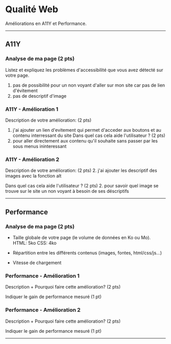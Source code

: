 # Qualité Web

Améliorations en A11Y et Performance.

---

## A11Y

### Analyse de ma page (2 pts)

Listez et expliquez les problèmes d'accessibilité que vous avez détecté sur votre page.
1. pas de possibilité pour un non voyant d'aller sur mon site car pas de lien d'évitement
2. pas de descriptif d'image

### A11Y - Amélioration 1

Description de votre amélioration: (2 pts)
1. j'ai ajouter un lien d'evitement qui permet d'acceder aux boutons et au contenu interressant du site
Dans quel cas cela aide l'utilisateur ? (2 pts)
1. pour aller directement aux contenu qu'il souhaite sans passer par les sous menus ininteressant
### A11Y - Amélioration 2

Description de votre amélioration: (2 pts)
2. j'ai ajouter les descriptif des images avec la fonction alt

Dans quel cas cela aide l'utilisateur ? (2 pts)
2. pour savoir quel image se trouve sur le site un non voyant à besoin de ses déscriptifs

---

## Performance

### Analyse de ma page (2 pts)

- Taille globale de votre page (le volume de données en Ko ou Mo).
HTML: 5ko
CSS: 4ko
- Répartition entre les différents contenus (images, fontes, html/css/js...)

- Vitesse de chargement

### Performance - Amélioration 1

Description + Pourquoi faire cette amélioration? (2 pts)

Indiquer le gain de performance mesuré (1 pt)

### Performance - Amélioration 2

Description + Pourquoi faire cette amélioration? (2 pts)

Indiquer le gain de performance mesuré (1 pt)

---
